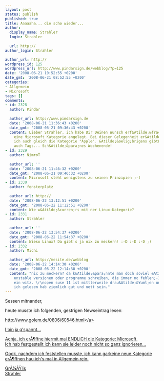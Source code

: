 ```yaml
---
layout: post
status: publish
published: true
title: Aaaaaha... die scho wieder...
author:
  display_name: Strahler
  login: Strahler
  
  url: http://
author_login: Strahler

author_url: http://
wordpress_id: 125
wordpress_url: http://www.pindarsign.de/webblog/?p=125
date: '2008-06-21 10:52:55 +0200'
date_gmt: '2008-06-21 08:52:55 +0200'
categories:
- Allgemein
- Microsoft
tags: []
comments:
- id: 2328
  author: Pindar
  
  author_url: http://www.pindarsign.de
  date: '2008-06-21 11:36:43 +0200'
  date_gmt: '2008-06-21 09:36:43 +0200'
  content: Lieber Strahler, ich habe Dir Deinen Wunsch erf&Atilde;&frac14;llt und
    eine Microsoft Kategorie angelegt. Bei dieser Gelegenheit er&Atilde;&para;ffnete
    ich auch gleich die Kategorie "Apple". &Atilde;&oelig;brigens gibt&Acirc;&acute;s
    auch Tags... Sch&Atilde;&para;nes Wochenende!
- id: 2329
  author: NimroT
  
  author_url: ''
  date: '2008-06-21 11:46:32 +0200'
  date_gmt: '2008-06-21 09:46:32 +0200'
  content: Microsoft steht wenigstens zu seinen Prinzipien ;-)
- id: 2330
  author: fensterplatz
  
  author_url: http://
  date: '2008-06-22 13:12:51 +0200'
  date_gmt: '2008-06-22 11:12:51 +0200'
  content: Wie w&Atilde;&curren;rs mit ner Linux-Kategorie?
- id: 2331
  author: Strahler
  
  author_url: ''
  date: '2008-06-22 13:54:37 +0200'
  date_gmt: '2008-06-22 11:54:37 +0200'
  content: Wieso Linux? Da gibt's ja nix zu meckern! :-D :-D :-D ;)
- id: 2332
  author: Michi
  
  author_url: http://mesite.de/webblog
  date: '2008-06-22 14:14:30 +0200'
  date_gmt: '2008-06-22 12:14:30 +0200'
  content: "nix zu meckern? da k&Atilde;&para;nnte man doch soviel &Atilde;&frac14;ber
    unstable versionen oder programme schreiben, die immer no fehlen;-)\r\nne war
    ein witz. \r\nopen suse 11 ist mittlerweile drau&Atilde;&Yuml;en und soll was
    ich gelesen hab ziemlich gut und nett sein."
---
```

<p>Sessen mitnander,</p>
<p>heute musste ich folgenden, gestrigen Newseintrag lesen:</p>
<p><a rel="nofollow" href="http:&#47;&#47;www.golem.de&#47;0806&#47;60546.html">http:&#47;&#47;www.golem.de&#47;0806&#47;60546.html<&#47;a></p>
<p>I bin ja g'spannt...</p>
<p>Achja, ich er&Atilde;&para;ffne hiermit mal ENDLICH die Kategorie: Microsoft.<br />
Ich hab festgestellt ich kann sie leider noch nicht so ganz ignorieren...</p>
<p>Oook, nachdem ich feststellen musste, ich kann garkeine neue Kategorie er&Atilde;&para;ffnen hau ich's mal in Allgemein rein.</p>
<p>Gr&Atilde;&frac14;&Atilde;&Yuml;lis<br />
Strahler</p>
